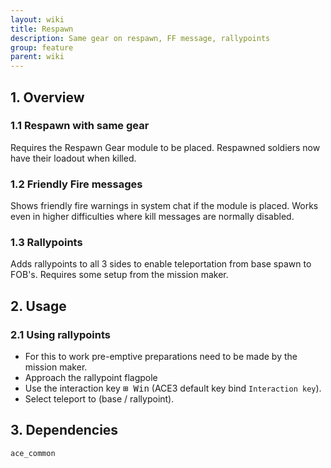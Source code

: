 ```yaml
---
layout: wiki
title: Respawn
description: Same gear on respawn, FF message, rallypoints
group: feature
parent: wiki
---
```


## 1. Overview

### 1.1 Respawn with same gear
Requires the Respawn Gear module to be placed. Respawned soldiers now have their loadout when killed.

### 1.2 Friendly Fire messages
Shows friendly fire warnings in system chat if the module is placed. Works even in higher difficulties where kill messages are normally disabled.

### 1.3 Rallypoints
Adds rallypoints to all 3 sides to enable teleportation from base spawn to FOB's. Requires some setup from the mission maker.


## 2. Usage

### 2.1 Using rallypoints
- For this to work pre-emptive preparations need to be made by the mission maker.
- Approach the rallypoint flagpole
- Use the interaction key <kbd>⊞ Win</kbd> (ACE3 default key bind `Interaction key`).
- Select teleport to (base / rallypoint).


## 3. Dependencies

`ace_common`
